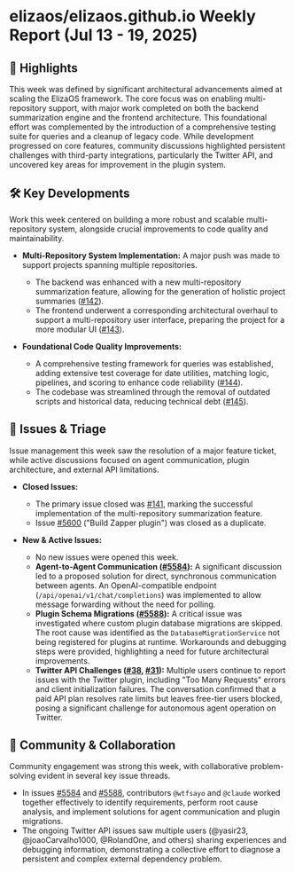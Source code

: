# elizaos/elizaos.github.io Weekly Report (Jul 13 - 19, 2025)

## 🚀 Highlights
This week was defined by significant architectural advancements aimed at scaling the ElizaOS framework. The core focus was on enabling multi-repository support, with major work completed on both the backend summarization engine and the frontend architecture. This foundational effort was complemented by the introduction of a comprehensive testing suite for queries and a cleanup of legacy code. While development progressed on core features, community discussions highlighted persistent challenges with third-party integrations, particularly the Twitter API, and uncovered key areas for improvement in the plugin system.

## 🛠️ Key Developments
Work this week centered on building a more robust and scalable multi-repository system, alongside crucial improvements to code quality and maintainability.

- **Multi-Repository System Implementation:** A major push was made to support projects spanning multiple repositories.
    - The backend was enhanced with a new multi-repository summarization feature, allowing for the generation of holistic project summaries ([#142](https://github.com/elizaos/elizaos.github.io/pull/142)).
    - The frontend underwent a corresponding architectural overhaul to support a multi-repository user interface, preparing the project for a more modular UI ([#143](https://github.com/elizaos/elizaos.github.io/pull/143)).

- **Foundational Code Quality Improvements:**
    - A comprehensive testing framework for queries was established, adding extensive test coverage for date utilities, matching logic, pipelines, and scoring to enhance code reliability ([#144](https://github.com/elizaos/elizaos.github.io/pull/144)).
    - The codebase was streamlined through the removal of outdated scripts and historical data, reducing technical debt ([#145](https://github.com/elizaos/elizaos.github.io/pull/145)).

## 🐛 Issues & Triage
Issue management this week saw the resolution of a major feature ticket, while active discussions focused on agent communication, plugin architecture, and external API limitations.

- **Closed Issues:**
    - The primary issue closed was [#141](https://github.com/elizaos/elizaos.github.io/issues/141), marking the successful implementation of the multi-repository summarization feature.
    - Issue [#5600](https://github.com/elizaos/elizaos.github.io/issues/5600) ("Build Zapper plugin") was closed as a duplicate.

- **New & Active Issues:**
    - No new issues were opened this week.
    - **Agent-to-Agent Communication ([#5584](https://github.com/elizaos/elizaos.github.io/issues/5584)):** A significant discussion led to a proposed solution for direct, synchronous communication between agents. An OpenAI-compatible endpoint (`/api/openai/v1/chat/completions`) was implemented to allow message forwarding without the need for polling.
    - **Plugin Schema Migrations ([#5588](https://github.com/elizaos/elizaos.github.io/issues/5588)):** A critical issue was investigated where custom plugin database migrations are skipped. The root cause was identified as the `DatabaseMigrationService` not being registered for plugins at runtime. Workarounds and debugging steps were provided, highlighting a need for future architectural improvements.
    - **Twitter API Challenges ([#38](https://github.com/elizaos/elizaos.github.io/issues/38), [#31](https://github.com/elizaos/elizaos.github.io/issues/31)):** Multiple users continue to report issues with the Twitter plugin, including "Too Many Requests" errors and client initialization failures. The conversation confirmed that a paid API plan resolves rate limits but leaves free-tier users blocked, posing a significant challenge for autonomous agent operation on Twitter.

## 💬 Community & Collaboration
Community engagement was strong this week, with collaborative problem-solving evident in several key issue threads.
- In issues [#5584](https://github.com/elizaos/elizaos.github.io/issues/5584) and [#5588](https://github.com/elizaos/elizaos.github.io/issues/5588), contributors `@wtfsayo` and `@claude` worked together effectively to identify requirements, perform root cause analysis, and implement solutions for agent communication and plugin migrations.
- The ongoing Twitter API issues saw multiple users (@yasir23, @joaoCarvalho1000, @RolandOne, and others) sharing experiences and debugging information, demonstrating a collective effort to diagnose a persistent and complex external dependency problem.